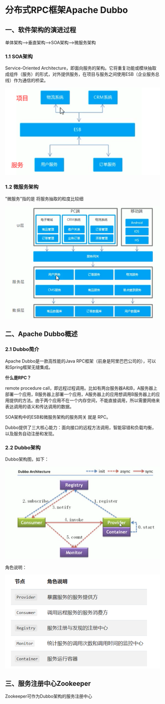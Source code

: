 # 分布式RPC框架Apache Dubbo

## 一、软件架构的演进过程

单体架构——>垂直架构——>SOA架构——>微服务架构

### 1.1 SOA架构

Service-Oriented Architecture，即面向服务的架构。它将重复功能或模块抽取成组件（服务）的形式，对外提供服务，在项目与服务之间使用ESB（企业服务总线）作为通信的桥梁。

![image-20210328184832130](image/image-20210328184832130.png)



### 1.2 微服务架构

"微服务"指的是 将服务抽取的粒度比较细

![image-20210328184857926](image/image-20210328184857926.png)





## 二、Apache Dubbo概述

### 2.1 Dubbo简介

Apache Dubbo是一款高性能的Java RPC框架（前身是阿里巴巴公司的），可以和Spring框架无缝集成。

**什么是RPC？**

remote procedure call，即远程过程调用。比如有两台服务器A和B，A服务器上部署一个应用，B服务器上部署一个应用，A服务器上的应用想调用B服务器上的应用提供的方法。由于两个应用不在一个内存空间，不能直接调用，所以需要网络来表达调用的语义和传达调用的数据。

SOA架构中的ESB和微服务架构的服务网关 就是 RPC。

Dubbo提供了三大核心能力：面向接口的远程方法调用，智能容错和负载均衡，以及服务自动注册和发现。



### 2.2 Dubbo架构

Dubbo架构图，如下：

![image-20210330085332073](image/image-20210330085332073.png)

角色说明：

![image-20210330085402779](image/image-20210330085402779.png)



## 三、服务注册中心Zookeeper

Zookeeper可作为Dubbo架构的服务注册中心